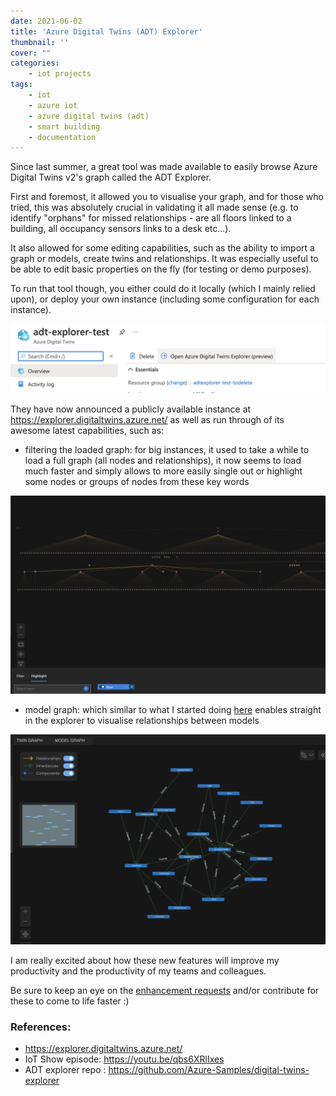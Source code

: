 ```yaml
---
date: 2021-06-02
title: 'Azure Digital Twins (ADT) Explorer'
thumbnail: ''
cover: ""
categories: 
    - iot projects
tags: 
    - iot
    - azure iot
    - azure digital twins (adt)
    - smart building
    - documentation
---
```


Since last summer, a great tool was made available to easily browse Azure Digital Twins v2's graph called the ADT Explorer.

First and foremost, it allowed you to visualise your graph, and for those who tried, this was absolutely crucial in validating it all made sense (e.g. to identify "orphans" for missed relationships - are all floors linked to a building, all occupancy sensors links to a desk etc...).

It also allowed for some editing capabilities, such as the ability to import a graph or models, create twins and relationships. It was especially useful to be able to edit basic properties on the fly (for testing or demo purposes).

To run that tool though, you either could do it locally (which I mainly relied upon), or deploy your own instance (including some configuration for each instance).

![Launch Explorer from the Azure Portal](./images/2021-06-02-adt-explorer/adt-explorer-from-portal.png)

They have now announced a publicly available instance at https://explorer.digitaltwins.azure.net/ as well as run through of its awesome latest capabilities, such as:
- filtering the loaded graph: for big instances, it used to take a while to load a full graph (all nodes and relationships), it now seems to load much faster and simply allows to more easily single out or highlight some nodes or groups of nodes from these key words

![Filter or highlight](./images/2021-06-02-adt-explorer/filter-and-highlight.png)

- model graph: which similar to what I started doing [here](/dtdl-models-inheritance) enables straight in the explorer to visualise relationships between models 

![Model graph](./images/2021-06-02-adt-explorer/model-graph.png)

I am really excited about how these new features will improve my productivity and the productivity of my teams and colleagues. 

Be sure to keep an eye on the [enhancement requests](https://github.com/Azure-Samples/digital-twins-explorer/issues?q=is%3Aopen+is%3Aissue+label%3Aenhancement) and/or contribute for these to come to life faster :)


### References:
- https://explorer.digitaltwins.azure.net/
- IoT Show episode: https://youtu.be/qbs6XRlIxes
- ADT explorer repo : https://github.com/Azure-Samples/digital-twins-explorer